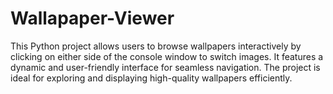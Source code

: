 # Wallapaper-Viewer
This Python project allows users to browse wallpapers interactively by clicking on either side of the console window to switch images. It features a dynamic and user-friendly interface for seamless navigation. The project is ideal for exploring and displaying high-quality wallpapers efficiently.
